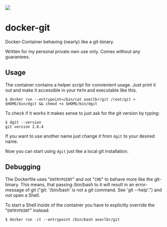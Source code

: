[![](https://badge.imagelayers.io/axeclbr/git:latest.svg)](https://imagelayers.io/?images=axeclbr/git:latest 'Get your own badge on imagelayers.io')

# docker-git

Docker-Container behaving (nearly) like a git-binary.

Written for my personal private own use only. Comes without any guarantees.

## Usage

The container contains a helper script for convienient usage. Just print it out and make it accessible in your ``PATH`` and executable like this.

    $ docker run --entrypoint=/bin/cat axeclbr/git /root/git > $HOME/bin/dgit && chmod +x $HOME/bin/dgit

To check if it works it makes sense to just ask for the git version by typing:

    $ dgit --version
    git version 2.6.4

If you want to use another name just change it from ``dgit`` to your desired name.

Now you can start using ``dgit`` just like a local git installation.

## Debugging

The Dockerfile uses "``ENTRYPOINT``" and not "``CMD``" to behave more like the git-binary. This means, that passing /bin/bash to it will result in an error-message of git ("git: '/bin/bash' is not a git command. See 'git --help'.") and *not* open a Shell.

 To start a Shell inside of the container you have to explicitly override the "``ENTRYPOINT``" instead:

    $ docker run -it --entrypoint /bin/bash axeclbr/git
